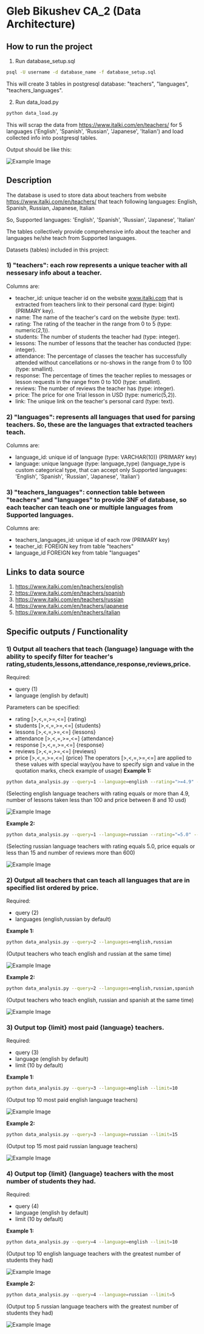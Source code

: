 # Gleb Bikushev CA_2 (Data Architecture)

## How to run the project
1) Run database_setup.sql
```bash
psql -U username -d database_name -f database_setup.sql
```

This will create 3 tables in postgresql database: "teachers", "languages", "teachers_languages".

2) Run data_load.py
```bash
python data_load.py
```
This will scrap the data from https://www.italki.com/en/teachers/ for 5 languages ('English', 'Spanish', 'Russian', 'Japanese', 'Italian') and load collected info into postgresql tables.

Output should be like this:

![Example Image](images/9.png)


## Description

The database is used to store data about teachers from website https://www.italki.com/en/teachers/ that teach following languages:
English, Spanish, Russian, Japanese, Italian

So, Supported languages: 'English', 'Spanish', 'Russian', 'Japanese', 'Italian'

The tables collectively provide comprehensive info about the teacher and languages he/she teach from Supported languages.

Datasets (tables) included in this project:
### 1) **"teachers"**: each row represents a unique teacher with all nessesary info about a teacher.

Columns are:

 - teacher_id: unique teacher id on the website www.italki.com that is extracted from teachers link to their personal card (type: bigint) (PRIMARY key).
 - name: The name of the teacher's card on the website (type: text).
 - rating: The rating of the teacher in the range from 0 to 5 (type: numeric(2,1)).
 - students: The number of students the teacher had (type: integer).
 - lessons: The number of lessons that the teacher has conducted (type: integer).
 - attendance: The percentage of classes the teacher has successfully attended without cancellations or no-shows 
 in the range from 0 to 100 (type: smallint).
 - response: The percentage of times the teacher replies to messages or lesson requests in the range from 0 to 100 (type: smallint).
 - reviews: The number of reviews the teacher has (type: integer).
 - price: The price for one Trial lesson in USD (type: numeric(5,2)).
 - link: The unique link on the teacher's personal card (type: text). 

### 2) **"languages"**: represents all languages that used for parsing teachers. So, these are the languages that extracted teachers teach.

Columns are:

 - language_id: unique id of language (type: VARCHAR(10)) (PRIMARY key)
 - language: unique language (type: language_type) 
 (language_type is custom categorical type, that can accept only Supported languages: 'English', 'Spanish', 'Russian', 'Japanese', 'Italian')

### 3) **"teachers_languages"**: connection table between "teachers" and "languages" to provide 3NF of database, so each teacher can teach one or multiple languages from Supported languages.

Columns are:

 - teachers_languages_id: unique id of each row (PRIMARY key)
 - teacher_id: FOREIGN key from table "teachers"
 - language_id FOREIGN key from table "languages"


## Links to data source

1) https://www.italki.com/en/teachers/english
2) https://www.italki.com/en/teachers/spanish
3) https://www.italki.com/en/teachers/russian
4) https://www.italki.com/en/teachers/japanese
5) https://www.italki.com/en/teachers/italian


## Specific outputs / Functionality

### 1) Output all teachers that teach {language} language with the ability to specify filter for teacher's rating,students,lessons,attendance,response,reviews,price.

Required:
 - query (1)
 - language (english by default)

Parameters can be specified:
 - rating [>,<,=,>=,<=] {rating}
 - students [>,<,=,>=,<=] {students}
 - lessons [>,<,=,>=,<=] {lessons}
 - attendance [>,<,=,>=,<=] {attendance}
 - response [>,<,=,>=,<=] {response}
 - reviews [>,<,=,>=,<=] {reviews}
 - price [>,<,=,>=,<=] {price}
 The operators [>,<,=,>=,<=] are applied to these values with special way(you have to specify sign and value in the quotation marks, check example of usage)
**Example 1:** 
```bash
python data_analysis.py --query=1 --language=english --rating=">=4.9" --lessons="<100" --price="<10.00" --price=">8.00"
```
(Selecting english language teachers with rating equals or more than 4.9, number of lessons taken less than 100 and price between 8 and 10 usd)

![Example Image](images/1.png)

**Example 2:**
```bash
python data_analysis.py --query=1 --language=russian --rating="=5.0" --price="<=15" --reviews=">600"
```
(Selecting russian language teachers with rating equals 5.0, price equals or less than 15 and number of reviews more than 600)

![Example Image](images/2.png)

### 2) Output all teachers that can teach all languages that are in specified list ordered by price.
Required:
 - query (2)
 - languages (english,russian by default)
 
**Example 1:**
```bash
python data_analysis.py --query=2 --languages=english,russian
```
(Output teachers who teach english and russian at the same time)

![Example Image](images/3.png)

**Example 2:**
```bash
python data_analysis.py --query=2 --languages=english,russian,spanish
```
(Output teachers who teach english, russian and spanish at the same time)

![Example Image](images/4.png)

### 3) Output top {limit} most paid {language} teachers.
Required:
 - query (3)
 - language (english by default)
 - limit (10 by default)

**Example 1:**
```bash
python data_analysis.py --query=3 --language=english --limit=10
```
(Output top 10 most paid english language teachers)

![Example Image](images/5.png)

**Example 2:**
```bash
python data_analysis.py --query=3 --language=russian --limit=15
```
(Output top 15 most paid russian language teachers)

![Example Image](images/6.png)

### 4) Output top {limit} {language} teachers with the most number of students they had.
Required:
 - query (4)
 - language (english by default)
 - limit (10 by default)

**Example 1:**
```bash
python data_analysis.py --query=4 --language=english --limit=10
```
(Output top 10 english language teachers with the greatest number of students they had)

![Example Image](images/7.png)

**Example 2:**
```bash
python data_analysis.py --query=4 --language=russian --limit=5
```
(Output top 5 russian language teachers with the greatest number of students they had)

![Example Image](images/8.png)